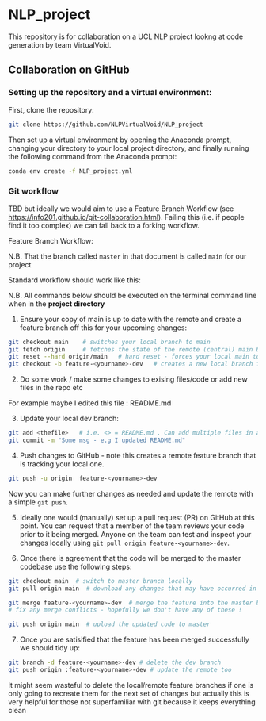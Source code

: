 # NLP_project

This repository is for collaboration on a UCL NLP project lookng at code generation by team VirtualVoid.

## Collaboration on GitHub

### Setting up the repository and a virtual environment:
First, clone the repository:

```bash
git clone https://github.com/NLPVirtualVoid/NLP_project
```
Then set up a virtual environment by opening the Anaconda prompt, changing your directory to your local project directory, and finally
running the following command from the Anaconda prompt:
```bash
conda env create -f NLP_project.yml
```

### Git workflow

TBD but ideally we would aim to use a Feature Branch Workflow (see https://info201.github.io/git-collaboration.html).
Failing this (i.e. if people find it too complex) we can fall back to a forking workflow. 

Feature Branch Workflow:

N.B. That the branch called ``master`` in that document is called ``main`` for our project

Standard workflow should work like this:

N.B. All commands below should be executed on the terminal command line when in the **project directory**

1. Ensure your copy of main is up to date with the remote and create a feature branch off this for your upcoming changes:

```bash
git checkout main    # switches your local branch to main
git fetch origin     # fetches the state of the remote (central) main branch 
git reset --hard origin/main   # hard reset - forces your local main to match the central repo
git checkout -b feature-<yourname>-dev   # creates a new local branch for development - branched off local copy of main
```

2. Do some work / make some changes to exising files/code or add new files in the repo etc

For example maybe I edited this file : README.md

3. Update your local dev branch:
```bash
git add <thefile>   # i.e. <> = README.md . Can add multiple files in a single commit
git commit -m "Some msg - e.g I updated README.md"
```

4. Push changes to GitHub - note this creates a remote feature branch that is tracking your local one.

```bash
git push -u origin  feature-<yourname>-dev
```
Now you can make further changes as needed and update the remote with a simple ``git push``.

5. Ideally one would (manually) set up a pull request (PR) on GitHub at this point. You can request that a member of the team reviews your code prior to it being merged.
   Anyone on the team can test and inspect your changes locally using ``git pull origin feature-<yourname>-dev``.

6. Once there is agreement that the code will be merged to the master codebase use the following steps:
   
```bash
git checkout main  # switch to master branch locally
git pull origin main  # download any changes that may have occurred in the meantime from the central repo

git merge feature-<yourname>-dev  # merge the feature into the master branch
# fix any merge conflicts - hopefully we don't have any of these ! 

git push origin main  # upload the updated code to master
```

7. Once you are satisified that the feature has been merged successfully we should tidy up:
 ```bash
git branch -d feature-<yourname>-dev # delete the dev branch
git push origin :feature-<yourname>-dev # update the remote too
```
It might seem wasteful to delete the local/remote feature branches if one is only going to recreate them
for the next set of changes but actually this is very helpful for those not superfamiliar with git
because it keeps everything clean 
